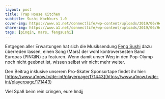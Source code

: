 ```yaml
---
layout: post
title: Trap House Kitchen
subtitle: Sushi Kochkurs 1.0
cover-img: https://www.a1.net/connectlife/wp-content/uploads/2019/06/Header_Desktop_FengSushi_1260x560.jpg
share-img: https://www.a1.net/connectlife/wp-content/uploads/2019/06/Header_Desktop_FengSushi_1260x560.jpg
tags: [pinqin, mars, fengsushi]
---
```


Entgegen aller Erwartungen hat sich die Musiksendung [Feng Sushi](https://www.a1now.tv/de-int/page/feng-sushi) dazu überreden lassen, einen Song (Mars) der wohl kontroversesten Band Europas (PINQIN) zu featuren.
Wenn damit unser Weg in den Pop-Olymp noch nicht geebnet ist, wissen selbst wir nicht mehr weiter.

Den Beitrag inklusive unserem Pro-Skater Sponsortape findet ihr hier:
[https://www.a1now.tv/de-int/playerpage/171443](https://www.a1now.tv/de-int/playerpage/171443)



Viel Spaß beim rein cringen,
eure lmdjj
